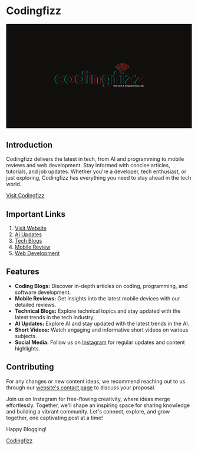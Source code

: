 # Codingfizz

![Logo](codingfizz.png)

## Introduction

Codingfizz delivers the latest in tech, from AI and programming to mobile reviews and web development. Stay informed with concise articles, tutorials, and job updates. Whether you're a developer, tech enthusiast, or just exploring, Codingfizz has everything you need to stay ahead in the tech world.

[Visit Codingfizz](https://www.codingfizz.in) 

## Important Links

1. [Visit Website](https://www.codingfizz.in)
2. [AI Updates](https://www.codingfizz.in/search/label/AI)
3. [Tech Blogs](https://www.codingfizz.in/search/label/Tech)
4. [Mobile Review](https://www.codingfizz.in/search/label/Gadget)
4. [Web Development](https://www.codingfizz.in/search/label/Web%20Dev)

## Features

- **Coding Blogs:** Discover in-depth articles on coding, programming, and software development.
- **Mobile Reviews:** Get insights into the latest mobile devices with our detailed reviews.
- **Technical Blogs:** Explore technical topics and stay updated with the latest trends in the tech industry.
- **AI Updates:** Explore AI and stay updated with the latest trends in the AI.
- **Short Videos:** Watch engaging and informative short videos on various subjects.
- **Social Media:** Follow us on [Instagram](https://www.instagram.com/codingfizz) for regular updates and content highlights.

## Contributing
For any changes or new content ideas, we recommend reaching out to us through our [website's contact page](https://www.codingfizz.in/p/contact-us.html) to discuss your proposal.

Join us on Instagram for free-flowing creativity, where ideas merge effortlessly. Together, we'll shape an inspiring space for sharing knowledge and building a vibrant community. Let's connect, explore, and grow together, one captivating post at a time!

Happy Blogging!

[Codingfizz](www.codingfizz.in)

